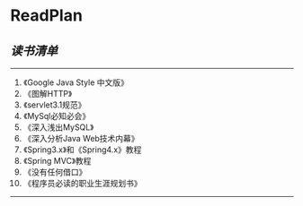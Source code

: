 # ReadPlan
## *读书清单*
***
1. 《Google Java Style 中文版》
2. 《图解HTTP》
3. 《servlet3.1规范》
4. 《MySql必知必会》
5. 《深入浅出MySQL》
6. 《深入分析Java Web技术内幕》
7. 《Spring3.x》和《Spring4.x》教程
8. 《Spring MVC》教程
9. 《没有任何借口》
10. 《程序员必读的职业生涯规划书》
***